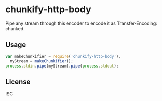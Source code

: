 ﻿
<!--#echo json="package.json" key="name" underline="=" -->
chunkify-http-body
==================
<!--/#echo -->

<!--#echo json="package.json" key="description" -->
Pipe any stream through this encoder to encode it as Transfer-Encoding:
chunked.
<!--/#echo -->


Usage
-----

<!--#include file="chunkify-stdin.js" start="  //#u" stop="  //#r"
  outdent="  " code="javascript" -->
<!--#verbatim lncnt="5" -->
```javascript
var makeChunkifier = require('chunkify-http-body'),
  myStream = makeChunkifier();
process.stdin.pipe(myStream).pipe(process.stdout);
```
<!--/include-->



<!--#toc stop="scan" -->


License
-------
<!--#echo json="package.json" key=".license" -->
ISC
<!--/#echo -->
